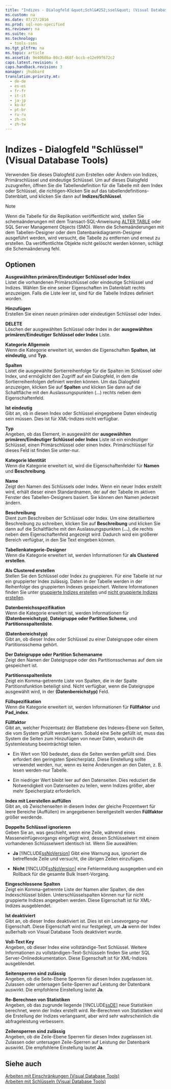 ```yaml
---
title: "Indizes - Dialogfeld &quot;Schl&#252;ssel&quot; (Visual Database Tools)"
ms.custom: na
ms.date: 07/27/2016
ms.prod: sql-non-specified
ms.reviewer: na
ms.suite: na
ms.technology: 
  - tools-ssms
ms.tgt_pltfrm: na
ms.topic: article
ms.assetid: 9e4060ba-80c3-468f-bccb-e12e99f672c2
caps.latest.revision: 4
caps.handback.revision: 3
manager: jhubbard
translation.priority.mt: 
  - de-de
  - es-es
  - fr-fr
  - it-it
  - ja-jp
  - ko-kr
  - pt-br
  - ru-ru
  - zh-cn
  - zh-tw
---
```

# Indizes - Dialogfeld &quot;Schl&#252;ssel&quot; (Visual Database Tools)
Verwenden Sie dieses Dialogfeld zum Erstellen oder Ändern von Indizes, Primärschlüssel und eindeutige Schlüssel. Um auf dieses Dialogfeld zuzugreifen, öffnen Sie die Tabellendefinition für die Tabelle mit dem Index oder Schlüssel, die richtigen\-Klicken Sie auf das tabellendefinitions-Datenblatt, und klicken Sie dann auf **Indizes\/Schlüssel**.  
  
> [!NOTE]  
> Wenn die Tabelle für die Replikation veröffentlicht wird, stellen Sie schemaänderungen mit dem Transact\-SQL-Anweisung [ALTER TABLE](assetId:///f1745145-182d-4301-a334-18f799d361d1) oder SQL Server Management Objects (SMO). Wenn die Schemaänderungen mit dem Tabellen-Designer oder dem Datenbankdiagramm-Designer ausgeführt werden, wird versucht, die Tabelle zu entfernen und erneut zu erstellen. Da veröffentlichte Objekte nicht gelöscht werden können, schlägt die Schemaänderung fehl.  
  
## Optionen  
**Ausgewählten primären\/Eindeutiger Schlüssel oder Index**  
Listet die vorhandenen Primärschlüssel oder eindeutige Schlüssel und Indizes. Wählen Sie eine seiner Eigenschaften im Datenblatt rechts anzuzeigen. Falls die Liste leer ist, sind für die Tabelle Indizes definiert worden.  
  
**Hinzufügen**  
Erstellen Sie einen neuen primären oder eindeutigen Schlüssel oder Index.  
  
**DELETE**  
Löschen der ausgewählten Schlüssel oder Index in der **ausgewählten primären\/Eindeutiger Schlüssel oder Index** Liste.  
  
**Kategorie Allgemein**  
Wenn die Kategorie erweitert ist, werden die Eigenschaften **Spalten**, **ist eindeutig**, und **Typ**.  
  
**Spalten**  
Listet die ausgewählte Sortierreihenfolge für die Spalten im Schlüssel oder Index, und ermöglicht den Zugriff auf ein Dialogfeld, in dem die Sortierreihenfolgen definiert werden können. Um das Dialogfeld anzuzeigen, klicken Sie auf **Spalten** und klicken Sie dann auf die Schaltfläche mit den Auslassungspunkten (...) rechts neben dem Eigenschaftenfeld.  
  
**Ist eindeutig**  
Gibt an, ob in diesen Index oder Schlüssel eingegebene Daten eindeutig sein müssen. Dies ist für XML-Indizes nicht verfügbar.  
  
**Typ**  
Angeben, ob das Element, in ausgewählt der **ausgewählten primären\/Eindeutiger Schlüssel oder Index** Liste ist ein eindeutiger Schlüssel, einen Primärschlüssel oder einen Index. Primärschlüssel für dieses Feld ist finden Sie unter\-nur.  
  
**Kategorie Identität**  
Wenn die Kategorie erweitert ist, wird die Eigenschaftenfelder für **Namen** und **Beschreibung**.  
  
**Name**  
Zeigt den Namen des Schlüssels oder Index. Wenn ein neuer Index erstellt wird, erhält dieser einen Standardnamen, der auf der Tabelle im aktiven Fenster des Tabellen-Designers basiert. Sie können den Namen jederzeit ändern.  
  
**Beschreibung**  
Dient zum Beschreiben der Schlüssel oder Index. Um eine detailliertere Beschreibung zu schreiben, klicken Sie auf **Beschreibung** und klicken Sie dann auf die Schaltfläche mit den Auslassungspunkten (**...**), die rechts neben dem Eigenschaftenfeld angezeigt wird. Dadurch wird ein größerer Bereich verfügbar, in den Sie Text eingeben können.  
  
**Tabellenkategorie-Designer**  
Wenn die Kategorie erweitert ist, werden Informationen für **als Clustered erstellen**.  
  
**Als Clustered erstellen**  
Stellen Sie den Schlüssel oder Index zu gruppieren. Für eine Tabelle ist nur ein gruppierter Index zulässig. Daten in der Tabelle werden in der Reihenfolge des gruppierten Indexes gespeichert. Weitere Informationen finden Sie unter [gruppierte Indizes erstellen](assetId:///47148383-c2c7-4f08-a9e4-7016bf2d1d13) und [nicht gruppierte Indizes erstellen](assetId:///9402029a-1227-46c4-93aa-c2122eb1b943).  
  
**Datenbereichsspezifikation**  
Wenn die Kategorie erweitert ist, werden Informationen für **(Datenbereichstyp)**, **Dateigruppe oder Partition Scheme**, und **Partitionsspaltenliste**.  
  
**(Datenbereichstyp)**  
Gibt an, ob dieser Index oder Schlüssel zu einer Dateigruppe oder einem Partitionsschema gehört.  
  
**Der Dateigruppe oder Partition Schemaname**  
Zeigt den Namen der Dateigruppe oder des Partitionsschemas auf dem sie gespeichert ist.  
  
**Partitionsspaltenliste**  
Zeigt ein Komma\-getrennte Liste von Spalten, die in der Spalte Partitionsfunktion beteiligt sind. Nicht verfügbar, wenn die Dateigruppe ausgewählt wird, in der **(Datenbereichstyp)** Feld.  
  
**Füllspezifikation**  
Wenn die Kategorie erweitert ist, werden Informationen für **Füllfaktor** und **Pad_index**.  
  
**Füllfaktor**  
Gibt an, welcher Prozentsatz der Blattebene des Indexes\-Ebene von Seiten, die vom System gefüllt werden kann. Sobald eine Seite gefüllt ist, muss das System die Seiten zum Hinzufügen von neuer Daten, wodurch die Systemleistung beeinträchtigt teilen.  
  
-   Ein Wert von 100 bedeutet, dass die Seiten werden gefüllt sind. Dies erfordert den geringsten Speicherplatz. Diese Einstellung sollte verwendet werden, nur, wenn es keine Änderungen an den Daten, z. B. lesen werden\-nur Tabelle.  
  
-   Ein niedriger Wert bleibt leer auf den Datenseiten. Dies reduziert die Notwendigkeit von Datenseiten zu teilen, wenn Indizes größer, aber mehr Speicherplatz erforderlich.  
  
**Index mit Leerstellen auffüllen**  
Gibt an, ob Zwischenseiten in diesem Index der gleiche Prozentwert für leere Bereiche (Auffüllen) im angegebenen bereitgestellt werden **Füllfaktor** größer werdende.  
  
**Doppelte Schlüssel ignorieren**  
Geben Sie an, was geschieht, wenn eine Zeile, während eines Masseneinfügevorgangs eingefügt wird, dessen Schlüsselwert mit einem vorhandenen Schlüsselwert identisch ist. Wenn Sie auswählen:  
  
-   **Ja** [!INCLUDE[ssNoVersion](../content/includes/ssNoVersion_md.md)] Gibt eine Warnung aus, ignoriert die betreffende Zeile und versucht, die übrigen Zeilen einzufügen.  
  
-   **Nicht** [!INCLUDE[ssNoVersion](../content/includes/ssNoVersion_md.md)] eine Fehlermeldung ausgegeben und ein Rollback für die gesamte Bulk Insert-Vorgang.  
  
**Eingeschlossene Spalten**  
Zeigt ein Komma\-getrennte Liste der Namen aller Spalten, die den Indexschlüssel bilden. Unterschlüsselspalten können nur für nicht gruppierte Indizes angegeben werden. Diese Eigenschaft ist für XML-Indizes ausgeblendet.  
  
**Ist deaktiviert**  
Gibt an, ob dieser Index deaktiviert ist. Dies ist ein Lesevorgang\-nur Eigenschaft. Diese Eigenschaft wird nur festgelegt, um **Ja** wenn der Index außerhalb von Visual Database Tools deaktiviert wurde.  
  
**Voll\-Text Key**  
Angeben, ob dieser Index eine vollständige\-Text Schlüssel. Weitere Informationen zu vollständigen\-Text-Schlüsseln finden Sie unter SQL Server-Onlinedokumentation. Diese Eigenschaft ist für XML-Indizes ausgeblendet.  
  
**Seitensperren sind zulässig**  
Angeben, ob die Seite\-Ebene Sperren für diesen Index zugelassen ist. Zulassen oder untersagen Seite\-Sperren auf Leistung der Datenbank auswirkt. Die empfohlene Einstellung lautet **Ja**.  
  
**Re\-Berechnen von Statistiken**  
Angeben, ob das zugrunde liegende [!INCLUDE[ssDE](../content/includes/ssDE_md.md)] neue Statistiken berechnet, wenn der Index erstellt wird. Re\-Berechnen von Statistiken wird die Erstellung der Indizes verlangsamt, aber wird sehr wahrscheinlich die abfrageleistung verbessern.  
  
**Zeilensperren sind zulässig**  
Angeben, ob die Zeile\-Ebene Sperren für diesen Index zugelassen ist. Zulassen oder untersagen Zeile\-Sperren auf Leistung der Datenbank auswirkt. Die empfohlene Einstellung lautet **Ja**.  
  
## Siehe auch  
[Arbeiten mit Einschränkungen (Visual Database Tools)](assetId:///637098af-2567-48f8-90f4-b41df059833e)  
[Arbeiten mit Schlüsseln (Visual Database Tools)](assetId:///31fbcc9f-2dc5-4bf9-aa50-ed70ec7b5bcd)  
  
